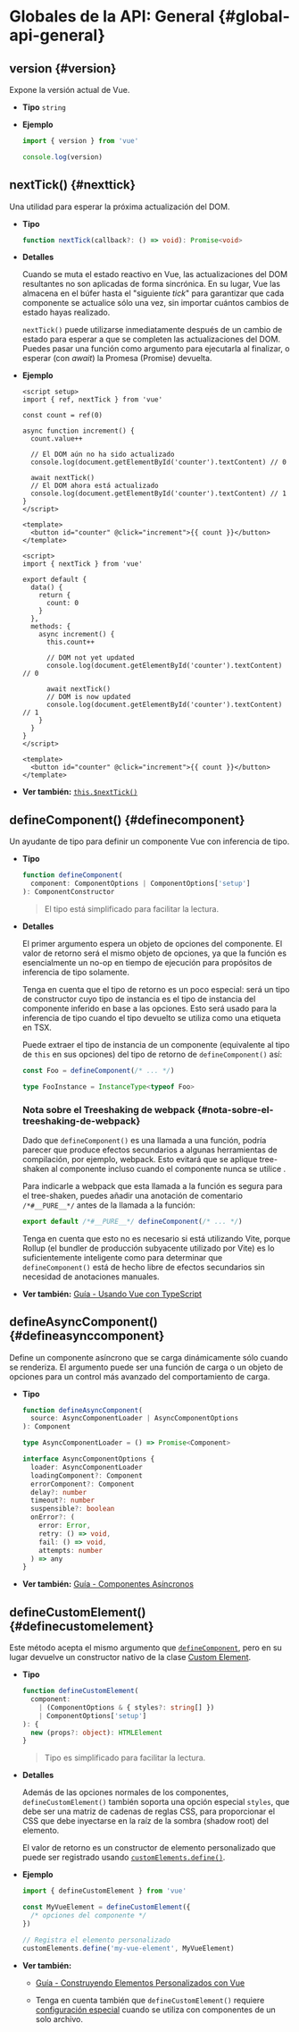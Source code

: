 # Globales de la API: General {#global-api-general}

## version {#version}

Expone la versión actual de Vue.

- **Tipo** `string`

- **Ejemplo**

  ```js
  import { version } from 'vue'

  console.log(version)
  ```

## nextTick() {#nexttick}

Una utilidad para esperar la próxima actualización del DOM.

- **Tipo**

  ```ts
  function nextTick(callback?: () => void): Promise<void>
  ```

- **Detalles**

  Cuando se muta el estado reactivo en Vue, las actualizaciones del DOM resultantes no son aplicadas de forma sincrónica.
  En su lugar, Vue las almacena en el búfer hasta el "siguiente _tick_" para garantizar que cada componente se actualice sólo una vez, sin importar cuántos cambios de estado hayas realizado.

  `nextTick()` puede utilizarse inmediatamente después de un cambio de estado para esperar a que se completen las actualizaciones del DOM. Puedes pasar una función como argumento para ejecutarla al finalizar, o esperar (con _await_) la Promesa (Promise) devuelta.

- **Ejemplo**

  <div class="composition-api">

  ```vue
  <script setup>
  import { ref, nextTick } from 'vue'

  const count = ref(0)

  async function increment() {
    count.value++

    // El DOM aún no ha sido actualizado
    console.log(document.getElementById('counter').textContent) // 0

    await nextTick()
    // El DOM ahora está actualizado
    console.log(document.getElementById('counter').textContent) // 1
  }
  </script>

  <template>
    <button id="counter" @click="increment">{{ count }}</button>
  </template>
  ```

  </div>
  <div class="options-api">

  ```vue
  <script>
  import { nextTick } from 'vue'

  export default {
    data() {
      return {
        count: 0
      }
    },
    methods: {
      async increment() {
        this.count++

        // DOM not yet updated
        console.log(document.getElementById('counter').textContent) // 0

        await nextTick()
        // DOM is now updated
        console.log(document.getElementById('counter').textContent) // 1
      }
    }
  }
  </script>

  <template>
    <button id="counter" @click="increment">{{ count }}</button>
  </template>
  ```

  </div>

- **Ver también:** [`this.$nextTick()`](/api/component-instance.html#nexttick)

## defineComponent() {#definecomponent}

Un ayudante de tipo para definir un componente Vue con inferencia de tipo.

- **Tipo**

  ```ts
  function defineComponent(
    component: ComponentOptions | ComponentOptions['setup']
  ): ComponentConstructor
  ```

  > El tipo está simplificado para facilitar la lectura.

- **Detalles**

  El primer argumento espera un objeto de opciones del componente. El valor de retorno será el mismo objeto de opciones, ya que la función es esencialmente un no-op en tiempo de ejecución para propósitos de inferencia de tipo solamente.

  Tenga en cuenta que el tipo de retorno es un poco especial: será un tipo de constructor cuyo tipo de instancia es el tipo de instancia del componente inferido en base a las opciones. Esto será usado para la inferencia de tipo cuando el tipo devuelto se utiliza como una etiqueta en TSX.

  Puede extraer el tipo de instancia de un componente (equivalente al tipo de `this` en sus opciones) del tipo de retorno de `defineComponent()` así:

  ```ts
  const Foo = defineComponent(/* ... */)

  type FooInstance = InstanceType<typeof Foo>
  ```

  ### Nota sobre el Treeshaking de webpack {#nota-sobre-el-treeshaking-de-webpack}

  Dado que `defineComponent()` es una llamada a una función, podría parecer que produce efectos secundarios a algunas herramientas de compilación, por ejemplo, webpack. Esto evitará que se aplique tree-shaken al componente incluso cuando el componente nunca se utilice .

  Para indicarle a webpack que esta llamada a la función es segura para el tree-shaken, puedes añadir una anotación de comentario `/*#__PURE__*/` antes de la llamada a la función:

  ```js
  export default /*#__PURE__*/ defineComponent(/* ... */)
  ```

  Tenga en cuenta que esto no es necesario si está utilizando Vite, porque Rollup (el bundler de producción subyacente utilizado por Vite) es lo suficientemente inteligente como para determinar que `defineComponent()` está de hecho libre de efectos secundarios sin necesidad de anotaciones manuales.

- **Ver también:** [Guía - Usando Vue con TypeScript](/guide/typescript/overview.html#general-usage-notes)

## defineAsyncComponent() {#defineasynccomponent}

Define un componente asíncrono que se carga dinámicamente sólo cuando se renderiza. El argumento puede ser una función de carga o un objeto de opciones para un control más avanzado del comportamiento de carga.

- **Tipo**

  ```ts
  function defineAsyncComponent(
    source: AsyncComponentLoader | AsyncComponentOptions
  ): Component

  type AsyncComponentLoader = () => Promise<Component>

  interface AsyncComponentOptions {
    loader: AsyncComponentLoader
    loadingComponent?: Component
    errorComponent?: Component
    delay?: number
    timeout?: number
    suspensible?: boolean
    onError?: (
      error: Error,
      retry: () => void,
      fail: () => void,
      attempts: number
    ) => any
  }
  ```

- **Ver también:** [Guía - Componentes Asíncronos](/guide/components/async.html)

## defineCustomElement() {#definecustomelement}

Este método acepta el mismo argumento que [`defineComponent`](#definecomponent), pero en su lugar devuelve un constructor nativo de la clase [Custom Element](https://developer.mozilla.org/en-US/docs/Web/Web_Components/Using_custom_elements).

- **Tipo**

  ```ts
  function defineCustomElement(
    component:
      | (ComponentOptions & { styles?: string[] })
      | ComponentOptions['setup']
  ): {
    new (props?: object): HTMLElement
  }
  ```

  > Tipo es simplificado para facilitar la lectura.

- **Detalles**

  Además de las opciones normales de los componentes, `defineCustomElement()` también soporta una opción especial `styles`, que debe ser una matriz de cadenas de reglas CSS, para proporcionar el CSS que debe inyectarse en la raíz de la sombra (shadow root) del elemento.

  El valor de retorno es un constructor de elemento personalizado que puede ser registrado usando [`customElements.define()`](https://developer.mozilla.org/en-US/docs/Web/API/CustomElementRegistry/define).

- **Ejemplo**

  ```js
  import { defineCustomElement } from 'vue'

  const MyVueElement = defineCustomElement({
    /* opciones del componente */
  })

  // Registra el elemento personalizado
  customElements.define('my-vue-element', MyVueElement)
  ```

- **Ver también:**

  - [Guía - Construyendo Elementos Personalizados con Vue](/guide/extras/web-components.html#building-custom-elements-with-vue)

  - Tenga en cuenta también que `defineCustomElement()` requiere [configuración especial](/guide/extras/web-components.html#sfc-as-custom-element) cuando se utiliza con componentes de un solo archivo.
